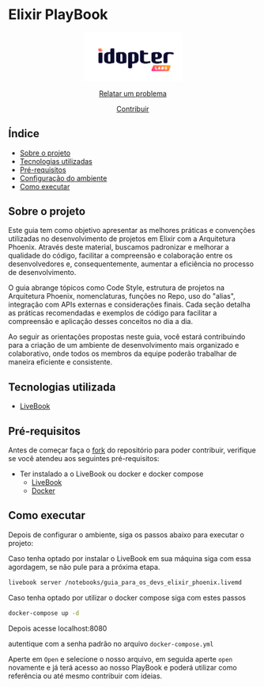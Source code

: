 # Elixir PlayBook

<p align="center">
  <img src="https://github.com/idopterlabs/elixir-playbook/blob/main/images/image-removebg-preview%20(1).png?raw=true" alt="Logo do projeto" width="200">
</p>

<div align="center">
  <a href="https://github.com/idopterlabs/elixir-playbook/issues"> Relatar um problema</a>
  
  <a href="https://github.com/idopterlabs/elixir-playbook/fork">Contribuir</a>
</div>

## Índice

* [Sobre o projeto](#sobre-o-projeto)
* [Tecnologias utilizadas](#tecnologias-utilizadas)
* [Pré-requisitos](#pré-requisitos)
* [Configuração do ambiente](#configuração-do-ambiente)
* [Como executar](#como-executar)

## Sobre o projeto

Este guia tem como objetivo apresentar as melhores práticas e convenções utilizadas no desenvolvimento de projetos em Elixir com a Arquitetura Phoenix. Através deste material, buscamos padronizar e melhorar a qualidade do código, facilitar a compreensão e colaboração entre os desenvolvedores e, consequentemente, aumentar a eficiência no processo de desenvolvimento.

O guia abrange tópicos como Code Style, estrutura de projetos na Arquitetura Phoenix, nomenclaturas, funções no Repo, uso do "alias", integração com APIs externas e considerações finais. Cada seção detalha as práticas recomendadas e exemplos de código para facilitar a compreensão e aplicação desses conceitos no dia a dia.

Ao seguir as orientações propostas neste guia, você estará contribuindo para a criação de um ambiente de desenvolvimento mais organizado e colaborativo, onde todos os membros da equipe poderão trabalhar de maneira eficiente e consistente.

## Tecnologias utilizada

* [LiveBook](https://livebook.dev/)

## Pré-requisitos

Antes de começar faça o [fork](https://github.com/idopterlabs/elixir-playbook/fork) do repositório para poder contribuir, verifique se você atendeu aos seguintes pré-requisitos:

* Ter instalado a o LiveBook ou docker e docker compose
    - [LiveBook](https://livebook.dev/#install)
    - [Docker](https://docs.docker.com/compose/install/)

## Como executar

Depois de configurar o ambiente, siga os passos abaixo para executar o projeto:

Caso tenha optado por instalar o LiveBook em sua máquina siga com essa agordagem, se não pule para a próxima etapa.

```bash
livebook server /notebooks/guia_para_os_devs_elixir_phoenix.livemd
```

Caso tenha optado por utilizar o docker compose siga com estes passos

```bash
docker-compose up -d
```

Depois acesse localhost:8080

autentique com a senha padrão no arquivo `docker-compose.yml`

Aperte em `Open` e selecione o nosso arquivo, em seguida aperte 
`open` novamente e já terá acesso ao nosso PlayBook e poderá utilizar como referência ou até mesmo contribuir com ideias.

